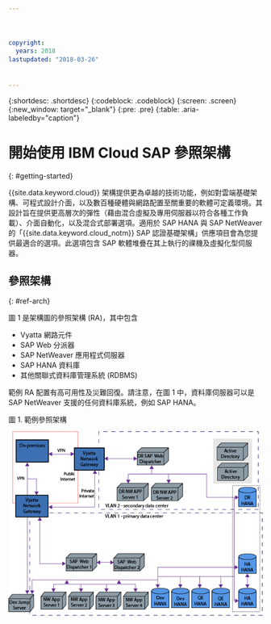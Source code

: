 ```yaml
---



copyright:
  years: 2018
lastupdated: "2018-03-26"


---
```


{:shortdesc: .shortdesc}
{:codeblock: .codeblock}
{:screen: .screen}
{:new_window: target="_blank"}
{:pre: .pre}
{:table: .aria-labeledby="caption"}

# 開始使用 IBM Cloud SAP 參照架構
{: #getting-started}

{{site.data.keyword.cloud}} 架構提供更為卓越的技術功能，例如對雲端基礎架構、可程式設計介面，以及數百種硬體與網路配置至關重要的軟體可定義環境。其設計旨在提供更高層次的彈性（藉由混合虛擬及專用伺服器以符合各種工作負載）、介面自動化，以及混合式部署選項。適用於 SAP HANA 與 SAP NetWeaver 的「{{site.data.keyword.cloud_notm}} SAP 認證基礎架構」供應項目會為您提供最適合的選項。此選項包含 SAP 軟體堆疊在其上執行的祼機及虛擬化型伺服器。

## 參照架構
{: #ref-arch}

圖 1 是架構圖的參照架構 (RA)，其中包含

  * Vyatta 網路元件
  * SAP Web 分派器
  * SAP NetWeaver 應用程式伺服器
  * SAP HANA 資料庫
  * 其他關聯式資料庫管理系統 (RDBMS) 
  
範例 RA 配置有高可用性及災難回復。請注意，在圖 1 中，資料庫伺服器可以是 SAP NetWeaver 支援的任何資料庫系統，例如 SAP HANA。 

圖 1. 範例參照架構

![圖 1. 範例參照架構](/images/ref_architecture.png "範例參照架構")
